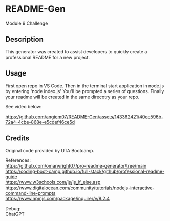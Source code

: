 # README-Gen
Module 9 Challenge

## Description
This generator was created to assist developers to quickly create a professional README for a new project.

## Usage
First open repo in VS Code.
Then in the terminal start application in node.js by entering 'node index.js'
You'll be prompted a series of questions.
Finally your readme will be created in the same direcotry as your repo.

See video below:


https://github.com/angiem07/README-Gen/assets/143362421/40ee596b-72a4-4cbe-868e-e5cdef46ce5d




## Credits
Original code provided by UTA Bootcamp.

References: \
https://github.com/omarwright07/pro-readme-generator/tree/main \
https://coding-boot-camp.github.io/full-stack/github/professional-readme-guide \
https://www.w3schools.com/js/js_if_else.asp \
https://www.digitalocean.com/community/tutorials/nodejs-interactive-command-line-prompts \
https://www.npmjs.com/package/inquirer/v/8.2.4

Debug: \
ChatGPT
